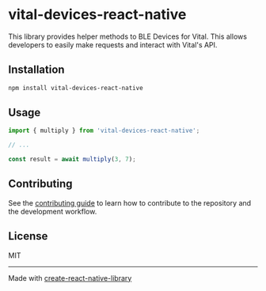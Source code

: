 # vital-devices-react-native

This library provides helper methods to BLE Devices for Vital. This allows developers to easily make requests and interact with Vital's API.

## Installation

```sh
npm install vital-devices-react-native
```

## Usage

```js
import { multiply } from 'vital-devices-react-native';

// ...

const result = await multiply(3, 7);
```

## Contributing

See the [contributing guide](CONTRIBUTING.md) to learn how to contribute to the repository and the development workflow.

## License

MIT

---

Made with [create-react-native-library](https://github.com/callstack/react-native-builder-bob)
